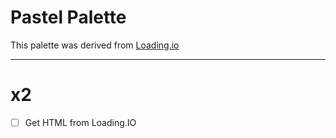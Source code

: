 # Pastel Palette

This palette was derived from [Loading.io](http://loading.io)

***
# x2
- [ ] Get HTML from Loading.IO
